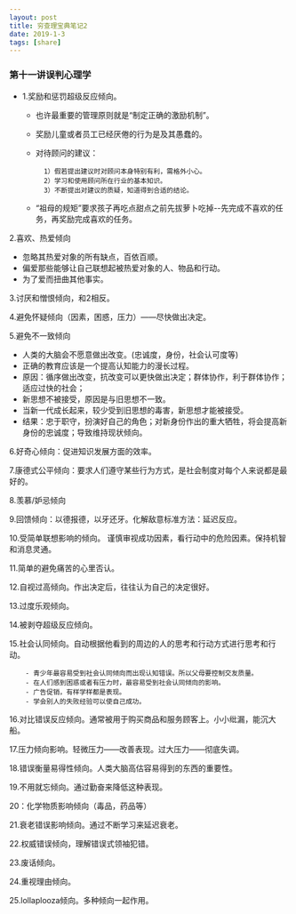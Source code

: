 ```yaml
---
layout: post
title: 穷查理宝典笔记2
date: 2019-1-3
tags: [share]
---
```


<h3>第十一讲误判心理学</h3>

- 1.奖励和惩罚超级反应倾向。

    - 也许最重要的管理原则就是“制定正确的激励机制”。
    - 奖励儿童或者员工已经厌倦的行为是及其愚蠢的。
    - 对待顾问的建议：

            1）假若提出建议时对顾问本身特别有利，需格外小心。
            2）学习和使用顾问所在行业的基本知识。
            3）不断提出对建议的质疑，知道得到合适的结论。

    - “祖母的规矩”要求孩子再吃点甜点之前先拔萝卜吃掉--先完成不喜欢的任务，再奖励完成喜欢的任务。

2.喜欢、热爱倾向

- 忽略其热爱对象的所有缺点，百依百顺。
- 偏爱那些能够让自己联想起被热爱对象的人、物品和行动。
- 为了爱而扭曲其他事实。

3.讨厌和憎恨倾向，和2相反。

4.避免怀疑倾向（因素，困惑，压力）——尽快做出决定。

5.避免不一致倾向

- 人类的大脑会不愿意做出改变。(忠诚度，身份，社会认可度等)
- 正确的教育应该是一个提高认知能力的漫长过程。
- 原因：循序做出改变，抗改变可以更快做出决定；群体协作，利于群体协作；适应过快的社会；
- 新思想不被接受，原因是与旧思想不一致。
- 当新一代成长起来，较少受到旧思想的毒害，新思想才能被接受。
- 结果：忠于职守，扮演好自己的角色；对新身份作出的重大牺牲，将会提高新身份的忠诚度；导致维持现状倾向。

6.好奇心倾向：促进知识发展方面的效率。

7.康德式公平倾向：要求人们遵守某些行为方式，是社会制度对每个人来说都是最好的。

8.羡慕/妒忌倾向

9.回馈倾向：以德报德，以牙还牙。化解敌意标准方法：延迟反应。

10.受简单联想影响的倾向。 谨慎审视成功因素，看行动中的危险因素。保持机智和消息灵通。

11.简单的避免痛苦的心里否认。

12.自视过高倾向。作出决定后，往往认为自己的决定很好。

13.过度乐观倾向。

14.被剥夺超级反应倾向。

15.社会认同倾向。自动根据他看到的周边的人的思考和行动方式进行思考和行动。

        - 青少年最容易受到社会认同倾向而出现认知错误。所以父母要控制交友质量。
        - 在人们感到困惑或者有压力时，最容易受到社会认同倾向的影响。
        - 广告促销，有样学样都是表现。
        - 学会别人的失败经验可以使自己成功。

16.对比错误反应倾向。通常被用于购买商品和服务顾客上。小小纰漏，能沉大船。

17.压力倾向影响。轻微压力——改善表现。过大压力——彻底失调。

18.错误衡量易得性倾向。人类大脑高估容易得到的东西的重要性。

19.不用就忘倾向。通过勤奋来降低这种表现。

20：化学物质影响倾向（毒品，药品等）

21.衰老错误影响倾向。通过不断学习来延迟衰老。

22.权威错误倾向，理解错误式领袖犯错。

23.废话倾向。

24.重视理由倾向。

25.lollaplooza倾向。多种倾向一起作用。

